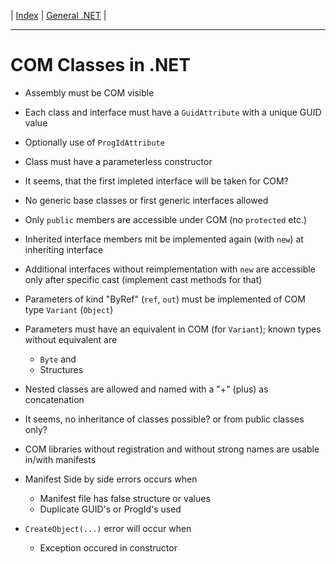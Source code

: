 | [Index](../index.md) | [General .NET](../General.NET.md) |

---

# COM Classes in .NET
- Assembly must be COM visible
- Each class and interface must have a `GuidAttribute` with a unique GUID value
- Optionally use of `ProgIdAttribute`
- Class must have a parameterless constructor
- It seems, that the first impleted interface will be taken for COM?
- No generic base classes or first generic interfaces allowed
- Only `public` members are accessible under COM (no `protected` etc.)
- Inherited interface members mit be implemented again (with `new`) at inheriting interface
- Additional interfaces without reimplementation with `new` are accessible only after specific cast (implement cast methods for that)
- Parameters of kind "ByRef" (`ref`, `out`) must be implemented of COM type `Variant` (`Object`)
- Parameters must have an equivalent in COM (for `Variant`); known types without equivalent are
  - `Byte` and
  - Structures
- Nested classes are allowed and named with a "+" (plus) as concatenation
- It seems, no inheritance of classes possible? or from public classes only?

- COM libraries without registration and without strong names are usable in/with manifests

- Manifest Side by side errors occurs when
  - Manifest file has false structure or values
  - Duplicate GUID's or ProgId's used
- `CreateObject(...)` error will occur when
  - Exception occured in constructor
